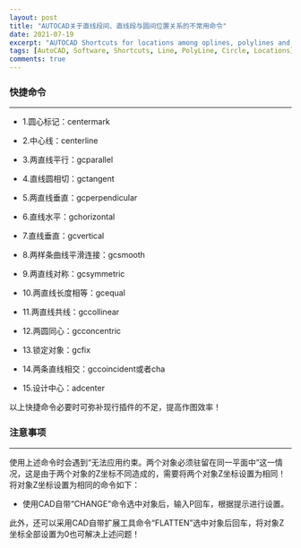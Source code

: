```yaml
---
layout: post
title: "AUTOCAD关于直线段间、直线段与圆间位置关系的不常用命令"
date: 2021-07-19
excerpt: "AUTOCAD Shortcuts for locations among oplines, polylines and circles"
tags: [AutoCAD, Software, Shortcuts, Line, PolyLine, Circle, Locations]
comments: true
---
```


### 快捷命令

---

- 1.圆心标记：centermark

- 2.中心线：centerline

- 3.两直线平行：gcparallel

- 4.直线圆相切：gctangent

- 5.两直线垂直：gcperpendicular

- 6.直线水平：gchorizontal

- 7.直线垂直：gcvertical

- 8.两样条曲线平滑连接：gcsmooth

- 9.两直线对称：gcsymmetric

- 10.两直线长度相等：gcequal

- 11.两直线共线：gccollinear

- 12.两圆同心：gcconcentric

- 13.锁定对象：gcfix

- 14.两条直线相交：gccoincident或者cha

- 15.设计中心：adcenter

以上快捷命令必要时可弥补现行插件的不足，提高作图效率！

### 注意事项

---

  使用上述命令时会遇到“无法应用约束。两个对象必须驻留在同一平面中”这一情况，这是由于两个对象的Z坐标不同造成的，需要将两个对象Z坐标设置为相同！将对象Z坐标设置为相同的命令如下：

- 使用CAD自带“CHANGE”命令选中对象后，输入P回车，根据提示进行设置。

此外，还可以采用CAD自带扩展工具命令“FLATTEN”选中对象后回车，将对象Z坐标全部设置为0也可解决上述问题！


